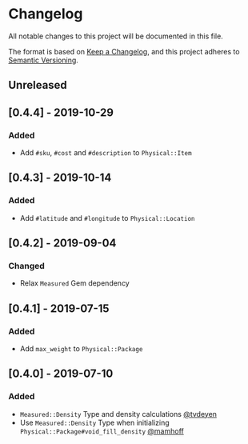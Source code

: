 # Changelog
All notable changes to this project will be documented in this file.

The format is based on [Keep a Changelog](https://keepachangelog.com/en/1.0.0/),
and this project adheres to [Semantic Versioning](https://semver.org/spec/v2.0.0.html).

## Unreleased

## [0.4.4] - 2019-10-29
### Added
- Add `#sku`, `#cost` and `#description` to `Physical::Item`

## [0.4.3] - 2019-10-14
### Added
- Add `#latitude` and `#longitude` to `Physical::Location`

## [0.4.2] - 2019-09-04
### Changed
- Relax `Measured` Gem dependency

## [0.4.1] - 2019-07-15
### Added
- Add `max_weight` to `Physical::Package`

## [0.4.0] - 2019-07-10
### Added
- `Measured::Density` Type and density calculations [@tvdeyen](https://github.com/mamhoff/physical/pull/19)
- Use `Measured::Density` Type when initializing `Physical::Package#void_fill_density` [@mamhoff](https://github.com/mamhoff/physical/pull/22)
